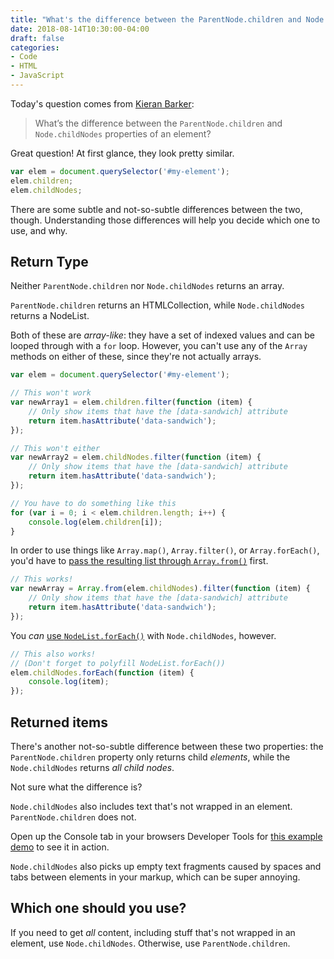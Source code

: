 ```yaml
---
title: "What's the difference between the ParentNode.children and Node.childNodes properties in vanilla JS?"
date: 2018-08-14T10:30:00-04:00
draft: false
categories:
- Code
- HTML
- JavaScript
---
```


Today's question comes from [Kieran Barker](https://github.com/kieranbarker):

> What’s the difference between the `ParentNode.children` and `Node.childNodes` properties of an element?

Great question! At first glance, they look pretty similar.

```js
var elem = document.querySelector('#my-element');
elem.children;
elem.childNodes;
```

There are some subtle and not-so-subtle differences between the two, though. Understanding those differences will help you decide which one to use, and why.

## Return Type

Neither `ParentNode.children` nor `Node.childNodes` returns an array.

`ParentNode.children` returns an HTMLCollection, while `Node.childNodes` returns a NodeList.

Both of these are *array-like*: they have a set of indexed values and can be looped through with a `for` loop. However, you can't use any of the `Array` methods on either of these, since they're not actually arrays.

```js
var elem = document.querySelector('#my-element');

// This won't work
var newArray1 = elem.children.filter(function (item) {
	// Only show items that have the [data-sandwich] attribute
	return item.hasAttribute('data-sandwich');
});

// This won't either
var newArray2 = elem.childNodes.filter(function (item) {
	// Only show items that have the [data-sandwich] attribute
	return item.hasAttribute('data-sandwich');
});

// You have to do something like this
for (var i = 0; i < elem.children.length; i++) {
	console.log(elem.children[i]);
}
```

In order to use things like `Array.map()`, `Array.filter()`, or `Array.forEach()`, you'd have to [pass the resulting list through `Array.from()`](/converting-a-nodelist-to-an-array-with-vanilla-javascript/) first.

```js
// This works!
var newArray = Array.from(elem.childNodes).filter(function (item) {
	// Only show items that have the [data-sandwich] attribute
	return item.hasAttribute('data-sandwich');
});
```

You *can* [use `NodeList.forEach()`](/looping-through-nodelists-with-es6/) with `Node.childNodes`, however.

```js
// This also works!
// (Don't forget to polyfill NodeList.forEach())
elem.childNodes.forEach(function (item) {
	console.log(item);
});
```

## Returned items

There's another not-so-subtle difference between these two properties: the `ParentNode.children` property only returns child *elements*, while the `Node.childNodes` returns *all child nodes*.

Not sure what the difference is?

`Node.childNodes` also includes text that's not wrapped in an element. `ParentNode.children` does not.

Open up the Console tab in your browsers Developer Tools for [this example demo](https://codepen.io/cferdinandi/pen/VBNGvZ) to see it in action.

`Node.childNodes` also picks up empty text fragments caused by spaces and tabs between elements in your markup, which can be super annoying.

## Which one should you use?

If you need to get *all* content, including stuff that's not wrapped in an element, use `Node.childNodes`. Otherwise, use `ParentNode.children`.